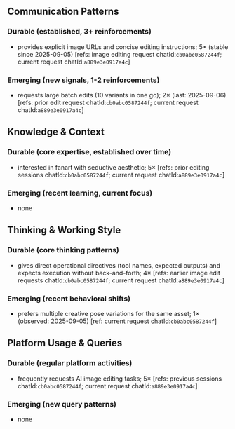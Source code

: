## Communication Patterns
### Durable (established, 3+ reinforcements)
- provides explicit image URLs and concise editing instructions; 5× (stable since 2025-09-05) [refs: image editing request chatId:`cb0abc0587244f`; current request chatId:`a889e3e0917a4c`]

### Emerging (new signals, 1-2 reinforcements)
- requests large batch edits (10 variants in one go); 2× (last: 2025-09-06) [refs: prior edit request chatId:`cb0abc0587244f`; current request chatId:`a889e3e0917a4c`]

## Knowledge & Context
### Durable (core expertise, established over time)
- interested in fanart with seductive aesthetic; 5× [refs: prior editing sessions chatId:`cb0abc0587244f`; current request chatId:`a889e3e0917a4c`]

### Emerging (recent learning, current focus)
- none

## Thinking & Working Style
### Durable (core thinking patterns)
- gives direct operational directives (tool names, expected outputs) and expects execution without back-and-forth; 4× [refs: earlier image edit requests chatId:`cb0abc0587244f`; current request chatId:`a889e3e0917a4c`]

### Emerging (recent behavioral shifts)
- prefers multiple creative pose variations for the same asset; 1× (observed: 2025-09-05) [ref: current request chatId:`cb0abc0587244f`]

## Platform Usage & Queries
### Durable (regular platform activities)
- frequently requests AI image editing tasks; 5× [refs: previous sessions chatId:`cb0abc0587244f`; current request chatId:`a889e3e0917a4c`]

### Emerging (new query patterns)
- none